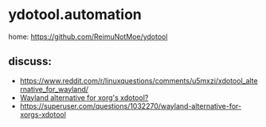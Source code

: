 # ydotool.automation
home: https://github.com/ReimuNotMoe/ydotool

## discuss:
- https://www.reddit.com/r/linuxquestions/comments/u5mxzi/xdotool_alternative_for_wayland/
- [Wayland alternative for xorg's xdotool?](https://superuser.com/questions/1032270/wayland-alternative-for-xorgs-xdotool)
- https://superuser.com/questions/1032270/wayland-alternative-for-xorgs-xdotool
